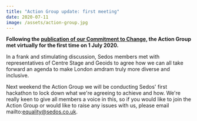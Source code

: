 ```yaml
---
title: "Action Group update: first meeting"
date: 2020-07-11
image: /assets/action-group.jpg
---
```

**Following the [publication of our Commitment to Change,](https://sedos.co.uk/news/2020-06-17-black-lives-matter---taking-action) the Action Group met virtually for the first time on 1 July 2020.**

In a frank and stimulating discussion, Sedos members met with representatives of Centre Stage and Geoids to agree how we can all take forward an agenda to make London amdram truly more diverse and inclusive.

Next weekend the Action Group we will be conducting Sedos' first hackathon to lock down what we're agreeing to achieve and how. We're really keen to give all members a voice in this, so if you would like to join the Action Group or would like to raise any issues with us, please email mailto:equality@sedos.co.uk.